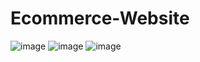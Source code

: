 # Ecommerce-Website
![image](https://user-images.githubusercontent.com/61489137/117567375-c7b74280-b0d9-11eb-8cfb-bc446f744e82.png)
![image](https://user-images.githubusercontent.com/61489137/117567433-faf9d180-b0d9-11eb-9cf4-4df8f299ab55.png)
![image](https://user-images.githubusercontent.com/61489137/117567499-32687e00-b0da-11eb-9c5d-02aa4e40bf54.png)

